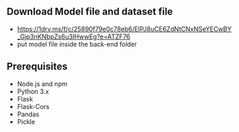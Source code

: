 ## Download Model file and dataset file
* https://1drv.ms/f/c/25890f79e0c78eb6/ElPJ8uCE6ZdNtCNxNSeYECwBY_Gjp3nKNbpZs6u3IHwwEg?e=ATZF76
* put model file inside the back-end folder

## Prerequisites

- Node.js and npm
- Python 3.x
- Flask
- Flask-Cors
- Pandas
- Pickle
